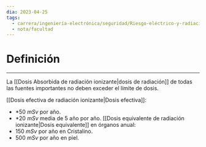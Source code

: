 ```yaml
---
dia: 2023-04-25
tags:
  - carrera/ingeniería-electrónica/seguridad/Riesgo-eléctrico-y-radiación
  - nota/facultad
---
```

# Definición
---
La [[Dosis Absorbida de radiación ionizante|dosis de radiación]] de todas las fuentes importantes no deben exceder el límite de dosis.

[[Dosis efectiva de radiación ionizante|Dosis efectiva]]: 
* *$50~mSv$ por año.
* *$20~mSv$ media de 5 año por año.
[[Dosis equivalente de radiación ionizante|Dosis equivalente]] en órganos anual: 
* $150~mSv$ por año en Cristalino.
* $500~mSv$ por año en piel.
